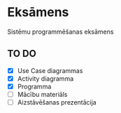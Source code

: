 # Eksāmens
Sistēmu programmēšanas eksāmens
## TO DO
- [x] Use Case diagrammas
- [x] Activity diagramma
- [x] Programma
- [ ] Mācību materiāls
- [ ] Aizstāvēšanas prezentācija
